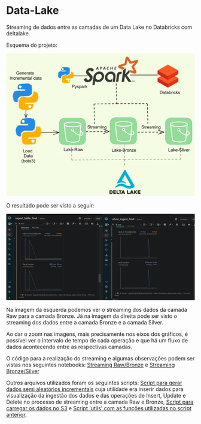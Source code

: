 # Data-Lake

Streaming de dados entre as camadas de um Data Lake no Databricks com deltalake.

Esquema do projeto:

![alt text](https://github.com/LuccaFurtado/images/blob/main/spark-streaming(2).png)

O resultado pode ser visto a seguir:

![alt text](https://github.com/LuccaFurtado/Data-Lake/blob/main/streaming-databricks.jpg)

Na imagem da esquerda podemos ver o streaming dos dados da camada Raw para a camada Bronze. Já na imagem da direita pode ser visto o streaming dos dados entre a camada Bronze e a camada Silver.

Ao dar o zoom nas imagens, mais precisamente nos eixos dos gráficos, é possível ver o intervalo de tempo de cada operação e que há um fluxo de dados acontecendo entre as respectivas camadas.

O código para a realização do streaming e algumas observações podem ser vistas nos seguintes notebooks: [Streaming Raw/Bronze](https://github.com/LuccaFurtado/Data-Lake/blob/main/ingest_table_final_cleaned.ipynb) e [Streaming Bronze/Silver](https://github.com/LuccaFurtado/Data-Lake/blob/main/silver_ingest.ipynb)

Outros arquivos utilizados foram os seguintes scripts: [Script para gerar dados semi aleatórios incrementais](https://github.com/LuccaFurtado/Data-Lake/blob/main/generate_incremental.py) cuja utilidade era inserir dados para visualização da ingestão dos dados e das operações de Insert, Update e Delete no processo de streaming entre a camada Raw e Bronze, [Script para carregar os dados no S3](https://github.com/LuccaFurtado/Data-Lake/blob/main/load_incremental.py) e [Script 'utils' com as funções utilizadas no script anterior](https://github.com/LuccaFurtado/Data-Lake/blob/main/utils.incremental.py).
